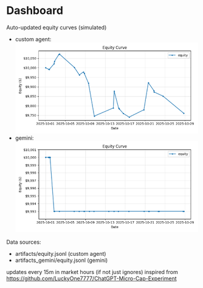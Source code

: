 # Dashboard

Auto-updated equity curves (simulated)

- custom agent: ![Equity Curve](artifacts/equity.png?v=4358970)
- gemini: ![Equity Curve (Gemini)](artifacts_gemini/equity.png?v=4358970)

Data sources:
- artifacts/equity.jsonl (custom agent)
- artifacts_gemini/equity.jsonl (gemini)

updates every 15m in market hours (if not just ignores)
inspired from https://github.com/LuckyOne7777/ChatGPT-Micro-Cap-Experiment